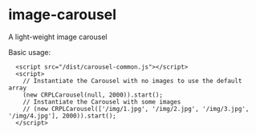 image-carousel
======
A light-weight image carousel

Basic usage:
```
  <script src="/dist/carousel-common.js"></script>
  <script>
    // Instantiate the Carousel with no images to use the default array
    (new CRPLCarousel(null, 2000)).start();
    // Instantiate the Carousel with some images
    // (new CRPLCarousel(['/img/1.jpg', '/img/2.jpg', '/img/3.jpg', '/img/4.jpg'], 2000)).start();
  </script>
